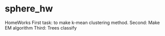 # sphere_hw
HomeWorks
First task: to make k-mean clustering method.
Second: Make EM algorithm
Third: Trees classify
